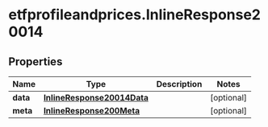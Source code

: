 # etfprofileandprices.InlineResponse20014

## Properties

Name | Type | Description | Notes
------------ | ------------- | ------------- | -------------
**data** | [**InlineResponse20014Data**](InlineResponse20014Data.md) |  | [optional] 
**meta** | [**InlineResponse200Meta**](InlineResponse200Meta.md) |  | [optional] 


